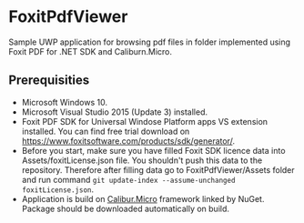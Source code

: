 <h1>FoxitPdfViewer</h1>

<p>
Sample UWP application for browsing pdf files in folder implemented using Foxit PDF for .NET SDK and Caliburn.Micro. 
</p>

<h2>Prerequisities</h2>
<ul>
<li>Microsoft Windows 10.</li>
<li>Microsoft Visual Studio 2015 (Update 3) installed.</li>
<li>Foxit PDF SDK for Universal Windose Platform apps VS extension installed. You can find free trial download on <a href="https://www.foxitsoftware.com/products/sdk/generator/">https://www.foxitsoftware.com/products/sdk/generator/</a>.</li>
<li>Before you start, make sure you have filled Foxit SDK licence data into Assets/foxitLicense.json file. 
You shouldn't push this data to the repository. Therefore after filling data go to FoxitPdfViewer/Assets folder and run command <code>git update-index --assume-unchanged foxitLicense.json</code>.
<li>Application is build on <a href="http://caliburnmicro.com/">Calibur.Micro</a> framework linked by NuGet. Package should be downloaded automatically on build.</li>
</ul>

